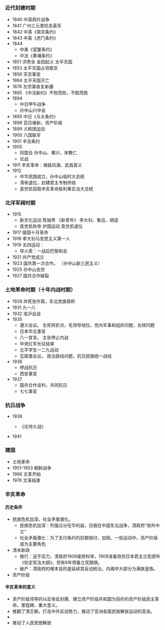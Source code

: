 ### 近代封建时期
- 1840 中英鸦片战争
- 1841 广州三元里抗击英军
- 1842 中英《南京条约》
- 1843 中英《虎门条约》
- 1844 
  - 中美《望厦条约》
  - 中法《黄埔条约》
- 1851 洪秀全 金田起义 太平天国
- 1853 太平天国占领南京
- 1856 天京事变
- 1864 太平天国灭亡
- 1876 左宗棠收复新疆
- 1885 《中法新约》不败而败，不胜而胜
- 1894 
  - 中日甲午战争
  - 孙中山兴中会
- 1895 中日《马关条约》
- 1898 百日维新，资产阶级
- 1899 义和团运动
- 1900 八国联军
- 1901 辛丑条约
- 1905
  - 同盟会 孙中山、黄兴、宋教仁
  - 论战
- 1911 辛亥革命：保路风潮、武昌首义
- 1912 
  - 中华民国成立，孙中山临时大总统
  - 清帝退位，封建君主专制终结
  - 袁世凯窃取辛亥革命胜利果实当大总统
### 北洋军阀时期
- 1915
  - 新文化运动 陈独秀 《新青年》  李大钊、鲁迅、胡适
  - 袁世凯称帝  护国运动  袁世凯退位
- 1917 俄国十月革命
- 1918 李大钊马克思主义第一人
- 1919 五四运动：
  - 导火索：一战后巴黎和会
- 1921 共产党成立
- 1923 国共第一次合作。 （孙中山新三民主义）
- 1925 孙中山去世
- 1927 国共合作破裂
### 土地革命时期（十年内战时期）
- 1928 炸死张作霖，东北改旗易帜
- 1931 九一八
- 1932 淞沪会战
- 1935 
  - 遵义会议。 生死转折点，毛领导地位，党内军事和组织问题，左倾问题
  - 日本华北事变
  - 八一宣言。 主张停止内战
  - 中央红军长征结束
  - 北平学生一二九运动
  - 瓦窑堡会议。 政治路线问题，抗日民族统一战线
- 1936 
  - 停战抗日
  - 西安事变
- 1937 
  - 国共合作谈判，共同抗日
  - 七七事变
### 抗日战争
- 1938
  - 《论持久战》

- 1941 

### 建国
- 土地革命
- 1951-1953 朝鲜战争
- 1966 文革开始
- 1976 文革结束





### 辛亥革命

#### 历史条件
- 民族危机加深，社会矛盾激化。 
  - 民族危机加深：列强瓜分在华利益，日俄在中国东北战争，清政府“局外中立“
  - 社会矛盾激化：为了支付条约的巨额赔付，加税。一些运动中，资产阶级成为主要角色
- 清末新政
  - 推行：迫于压力，清政府1906废除科举，1908准备效仿日本君主立宪颁布《钦定宪法大纲》，但有9年预备立宪期限。
  - 破产：清政府的根本目的是延续其反动统治，内阁中大部分为满族皇族。
- 资产阶级
  



#### 辛亥革命的意义
- 资产阶级领导的以反帝反封建、建立资产阶级共和国为目的的资产阶级民主革命，里程碑，重大意义。
- 推翻了清王朝，打击中外反动势力，推动了亚洲各国民族解放运动的高涨。
-  
- 推动了人民思想解放